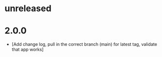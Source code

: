 # unreleased

# 2.0.0

* [Add change log, pull in the correct branch (main) for latest tag, validate that app works]
